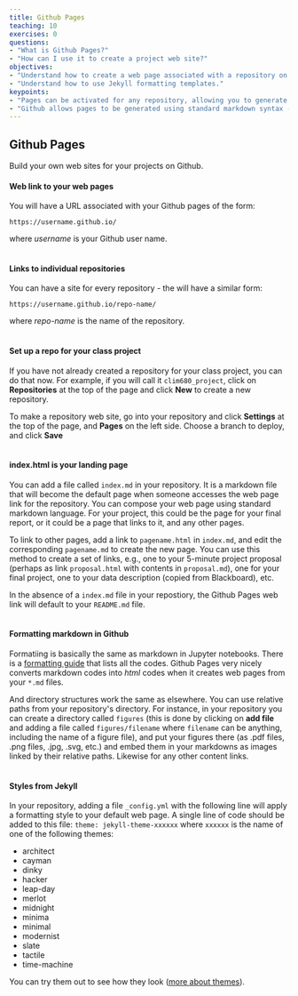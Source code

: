 ```yaml
---
title: Github Pages
teaching: 10
exercises: 0
questions:
- "What is Github Pages?"
- "How can I use it to create a project web site?"
objectives:
- "Understand how to create a web page associated with a repository on github."
- "Understand how to use Jekyll formatting templates."
keypoints:
- "Pages can be activated for any repository, allowing you to generate web pages for that repository."
- "Github allows pages to be generated using standard markdown syntax - no need to know HTML."
---
```


## Github Pages

Build your own web sites for your projects on Github.

#### Web link to your web pages 
You will have a URL associated with your Github pages of the form:

  `https://username.github.io/` 
  
where _username_ is your Github user name.
<br><br>

#### Links to individual repositories
You can have a site for every repository - the will have a similar form:
  
  `https://username.github.io/repo-name/` 
  
where _repo-name_ is the name of the repository.
<br><br>
  
#### Set up a repo for your class project

If you have not already created a repository for your class project, you can do that now. 
For example, if you will call it `clim680_project`, click on **Repositories** at the top of 
the page and click **New** to create a new repository.

To make a repository web site, go into your repository and click **Settings** at the top
of the page, and **Pages** on the left side. 
Choose a branch to deploy, and click **Save**
<br><br>

#### index.html is your landing page
You can add a file called `index.md` in your repository. It is a markdown file that will become the 
default page when someone accesses the web page link for the repository. 
You can compose your web page using standard markdown language. 
For your project, this could be the page for your final report, or it could be a page that links
to it, and any other pages. 

To link to other pages, add a link to `pagename.html` in `index.md`, and edit the corresponding `pagename.md` to create the new page.
You can use this method to create a set of links, e.g., one to your 5-minute project proposal 
(perhaps as link `proposal.html` with contents in `proposal.md`), one for your final project, 
one to your data description (copied from Blackboard), etc.

In the absence of a `index.md` file in your repostiory, the Github Pages web link will default to your `README.md` file.
<br><br>

#### Formatting markdown in Github
Formatiing is basically the same as markdown in Jupyter notebooks.  There is a 
[formatting guide](https://docs.github.com/en/get-started/writing-on-github/getting-started-with-writing-and-formatting-on-github/basic-writing-and-formatting-syntax) that lists all the codes.
Github Pages very nicely converts markdown codes into _html_ codes when it creates web pages from your `*.md` files.

And directory structures work the same as elsewhere. 
You can use relative paths from your repository's directory. 
For instance, in your repository you can create a directory called `figures` 
(this is done by clicking on **add file** and adding a file called `figures/filename` where `filename` 
can be anything, including the name of a figure file), and put 
your figures there (as .pdf files, .png files, .jpg, .svg, etc.) and embed them in your markdowns as images
linked by their relative paths. 
Likewise for any other content links.
<br><br>

#### Styles from Jekyll

In your repository, adding a file `_config.yml` with the following line will apply a 
formatting style to your default web page.  A single line of code should be
added to this file:
`theme: jekyll-theme-xxxxxx`
where `xxxxxx` is the name of one of the following themes:

* architect
* cayman
* dinky
* hacker
* leap-day
* merlot
* midnight
* minima
* minimal
* modernist
* slate
* tactile
* time-machine

You can try them out to see how they look 
([more about themes](https://docs.github.com/en/pages/setting-up-a-github-pages-site-with-jekyll/adding-a-theme-to-your-github-pages-site-using-jekyll)).
